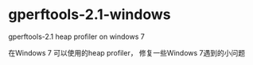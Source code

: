 gperftools-2.1-windows
======================

gperftools-2.1 heap profiler  on windows 7


在Windows 7 可以使用的heap profiler， 修复一些Windows 7遇到的小问题
